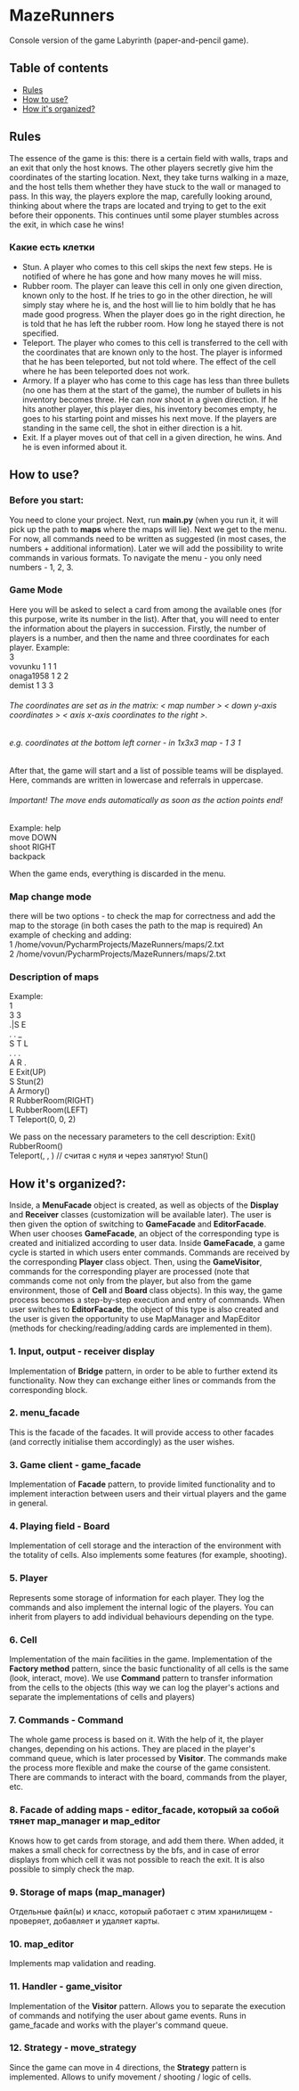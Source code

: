 # MazeRunners
Console version of the game Labyrinth (paper-and-pencil game).

## Table of contents

- [Rules](#rules)
- [How to use?](#how-to-use)
- [How it's organized?](#how-organized)

## Rules
The essence of the game is this: there is a certain field with walls, traps and an exit that only the host knows. The other players secretly give him the coordinates of the starting location. Next, they take turns walking in a maze, and the host tells them whether they have stuck to the wall or managed to pass. In this way, the players explore the map, carefully looking around, thinking about where the traps are located and trying to get to the exit before their opponents. This continues until some player stumbles across the exit, in which case he wins!
### Какие есть клетки
- Stun. A player who comes to this cell skips the next few steps. He is notified of where he has gone and how many moves he will miss.
- Rubber room. The player can leave this cell in only one given direction, known only to the host. If he tries to go in the other direction, he will simply stay where he is, and the host will lie to him boldly that he has made good progress. When the player does go in the right direction, he is told that he has left the rubber room. How long he stayed there is not specified.
- Teleport. The player who comes to this cell is transferred to the cell with the coordinates that are known only to the host. The player is informed that he has been teleported, but not told where. The effect of the cell where he has been teleported does not work.
- Armory. If a player who has come to this cage has less than three bullets (no one has them at the start of the game), the number of bullets in his inventory becomes three. He can now shoot in a given direction. If he hits another player, this player dies, his inventory becomes empty, he goes to his starting point and misses his next move. If the players are standing in the same cell, the shot in either direction is a hit.
- Exit. If a player moves out of that cell in a given direction, he wins. And he is even informed about it.
## How to use?
### Before you start:
You need to clone your project. Next, run **main.py** (when you run it, it will pick up the path to **maps** where the maps will lie). Next we get to the menu. For now, all commands need to be written as suggested (in most cases, the numbers + additional information). Later we will add the possibility to write commands in various formats. To navigate the menu - you only need numbers - 1, 2, 3.
### Game Mode
Here you will be asked to select a card from among the available ones (for this purpose, write its number in the list). After that, you will need to enter the information about the players in succession. Firstly, the number of players is a number, and then the name and three coordinates for each player. Example:  
3  
vovunku 1 1 1  
onaga1958 1 2 2  
demist 1 3 3  
###### The coordinates are set as in the matrix: < map number > < down y-axis coordinates > < axis x-axis coordinates to the right >.
###### e.g. coordinates at the bottom left corner - in 1x3x3 map - 1 3 1
After that, the game will start and a list of possible teams will be displayed. Here, commands are written in lowercase and referrals in uppercase.
###### Important! The move ends automatically as soon as the action points end!
Example:
help  
move DOWN  
shoot RIGHT  
backpack

When the game ends, everything is discarded in the menu.
### Map change mode
there will be two options - to check the map for correctness and add the map to the storage (in both cases the path to the map is required)
An example of checking and adding:  
1 /home/vovun/PycharmProjects/MazeRunners/maps/2.txt  
2 /home/vovun/PycharmProjects/MazeRunners/maps/2.txt  

### Description of maps
Example:  
1  
3 3  
.|S E  
. . _  
S T L  
. . .  
A R .  
E Exit(UP)  
S Stun(2)  
A Armory()  
R RubberRoom(RIGHT)  
L RubberRoom(LEFT)  
T Teleport(0, 0, 2)  

We pass on the necessary parameters to the cell description:
Exit(<DESTINATION>)  
RubberRoom(<DESTINATION>)  
Teleport(<lay>, <x>, <y>) // считая с нуля и через запятую!
Stun(<num>)  

## How it's organized?:
Inside, a **MenuFacade** object is created, as well as objects of the **Display** and **Receiver** classes (customization will be available later). The user is then given the option of switching to **GameFacade** and **EditorFacade**. When user chooses **GameFacade**, an object of the corresponding type is created and initialized according to user data.  Inside **GameFacade**, a game cycle is started in which users enter commands. Commands are received by the corresponding **Player** class object. Then, using the **GameVisitor**, commands for the corresponding player are processed (note that commands come not only from the player, but also from the game environment, those of **Cell** and **Board** class objects). In this way, the game process becomes a step-by-step execution and entry of commands. When user switches to **EditorFacade**, the object of this type is also created and the user is given the opportunity to use MapManager and MapEditor (methods for checking/reading/adding cards are implemented in them).
### 1. Input, output - receiver display 
Implementation of **Bridge** pattern, in order to be able to further extend its functionality. Now they can exchange either lines or commands from the corresponding block.
### 2. menu_facade
This is the facade of the facades. It will provide access to other facades (and correctly initialise them accordingly) as the user wishes.
### 3. Game client - game_facade
Implementation of **Facade** pattern, to provide limited functionality and to implement interaction between users and their virtual players and the game in general.
### 4. Playing field - Board
Implementation of cell storage and the interaction of the environment with the totality of cells. Also implements some features (for example, shooting).
### 5. Player
Represents some storage of information for each player. They log the commands and also implement the internal logic of the players. You can inherit from players to add individual behaviours depending on the type.
### 6. Cell
Implementation of the main facilities in the game. Implementation of the **Factory method** pattern, since the basic functionality of all cells is the same (look, interact, move). We use **Command** pattern to transfer information from the cells to the objects (this way we can log the player's actions and separate the implementations of cells and players)
### 7. Commands - Command
The whole game process is based on it. With the help of it, the player changes, depending on his actions. They are placed in the player's command queue, which is later processed by **Visitor**. The commands make the process more flexible and make the course of the game consistent. There are commands to interact with the board, commands from the player, etc.
### 8. Facade of adding maps - editor_facade, который за собой тянет map_manager и map_editor
Knows how to get cards from storage, and add them there. When added, it makes a small check for correctness by the bfs, and in case of error displays from which cell it was not possible to reach the exit. It is also possible to simply check the map.
### 9. Storage of maps (map_manager)
Отдельные файл(ы) и класс, который работает с этим хранилищем - проверяет, добавляет и удаляет карты.
### 10. map_editor
Implements map validation and reading.
### 11. Handler - game_visitor
Implementation of the **Visitor** pattern. Allows you to separate the execution of commands and notifying the user about game events. Runs in game_facade and works with the player's command queue.
### 12. Strategy - move_strategy
Since the game can move in 4 directions, the **Strategy** pattern is implemented. Allows to unify movement / shooting / logic of cells.
